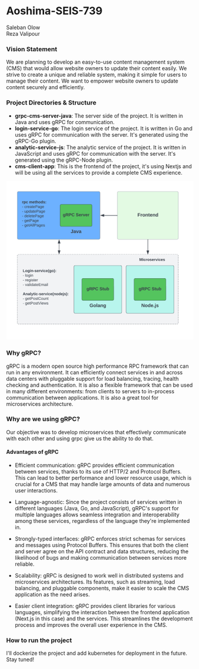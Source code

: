 # Aoshima-SEIS-739
Saleban Olow <br>
Reza Valipour

### Vision Statement

We are planning to develop an easy-to-use content management system (CMS) that would allow website owners to update their content easily. We strive to create a unique and reliable system, making it simple for users to manage their content. We want to empower website owners to update content securely and efficiently. 


### Project Directories & Structure
- <strong>grpc-cms-server-java</strong>: The server side of the project. It is written in Java and uses gRPC for communication.
- <strong>login-service-go</strong>: The login service of the project. It is written in Go and uses gRPC for communication with the server. It's generated using the gRPC-Go plugin.
- <strong>analytic-service-js</strong>: The analytic service of the project. It is written in JavaScript and uses gRPC for communication with the server. It's generated using the gRPC-Node plugin.
- <strong>cms-client-app</strong>: This is the frontend of the project, it's using Nextjs and will be using all the services to provide a complete CMS experience.

![Image description](./images/img.png)


### Why gRPC?
gRPC is a modern open source high performance RPC framework that can run in any environment. It can efficiently connect services in and across data centers with pluggable support for load balancing, tracing, health checking and authentication. It is also a flexible framework that can be used in many different environments: from clients to servers to in-process communication between applications. It is also a great tool for microservices architecture.


### Why are we using gRPC?
Our objective was to develop microservices that effectively communicate with each other and using grpc give us the ability to do that. 

#### Advantages of gRPC
- Efficient communication: gRPC provides efficient communication between services, thanks to its use of HTTP/2 and Protocol Buffers. This can lead to better performance and lower resource usage, which is crucial for a CMS that may handle large amounts of data and numerous user interactions.

- Language-agnostic: Since the project consists of services written in different languages (Java, Go, and JavaScript), gRPC's support for multiple languages allows seamless integration and interoperability among these services, regardless of the language they're implemented in.

- Strongly-typed interfaces: gRPC enforces strict schemas for services and messages using Protocol Buffers. This ensures that both the client and server agree on the API contract and data structures, reducing the likelihood of bugs and making communication between services more reliable.

- Scalability: gRPC is designed to work well in distributed systems and microservices architectures. Its features, such as streaming, load balancing, and pluggable components, make it easier to scale the CMS application as the need arises.

- Easier client integration: gRPC provides client libraries for various languages, simplifying the interaction between the frontend application (Next.js in this case) and the services. This streamlines the development process and improves the overall user experience in the CMS.


### How to run the project

I'll dockerize the project and add kubernetes for deployment in the future. Stay tuned!
